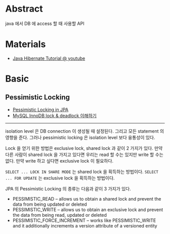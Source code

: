# Abstract

java 에서 DB 에 access 할 때 사용할 API

# Materials

* [Java Hibernate Tutorial @ youtube](https://www.youtube.com/watch?v=_7BuLOCRJc4)

# Basic

## Pessimistic Locking

* [Pessimistic Locking in JPA](https://www.baeldung.com/jpa-pessimistic-locking)
* [MySQL InnoDB lock & deadlock 이해하기](https://www.letmecompile.com/mysql-innodb-lock-deadlock/)
  
----

isolation level 은 DB connection 이 생성될 때 설정된다. 그리고 모든 statement 의 영향을 준다. 그러나 pessimistic locking 은 isolation level 보다 융통성이 있다.

Lock 을 얻기 위한 방법은 exclusive lock, shared lock 과 같이 2 가지가 있다. 만약 다른 사람이 shared lock 을 가지고 있다면 우리는 read 할 수는 있지만 write 할 수는 없다. 만약 write 하고 싶다면 exclusive lock 이 필요하다. 

`SELECT ... LOCK IN SHARE MODE` 는 shared lock 을 획득하는 방법이다. `SELECT ... FOR UPDATE` 는 exclusive lock 을 획득하는 방법이다.

JPA 의 Pessimistic Locking 의 종류는 다음과 같이 3 가지가 있다.

* PESSIMISTIC_READ – allows us to obtain a shared lock and prevent the data from being updated or deleted
* PESSIMISTIC_WRITE – allows us to obtain an exclusive lock and prevent the data from being read, updated or deleted
* PESSIMISTIC_FORCE_INCREMENT – works like PESSIMISTIC_WRITE and it additionally increments a version attribute of a versioned entity
